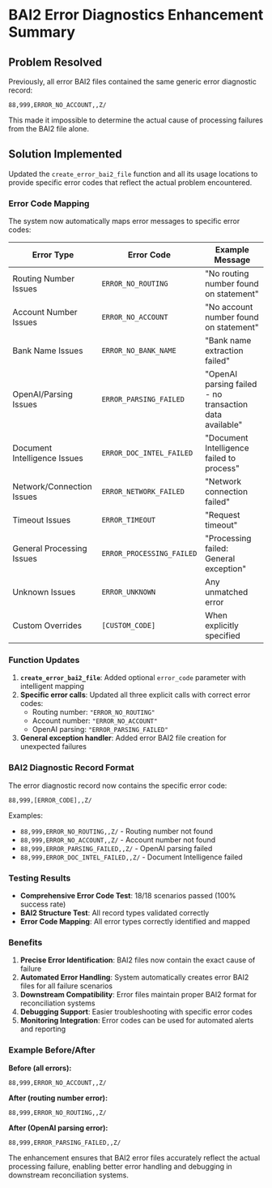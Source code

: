 # BAI2 Error Diagnostics Enhancement Summary

## Problem Resolved
Previously, all error BAI2 files contained the same generic error diagnostic record:
```
88,999,ERROR_NO_ACCOUNT,,Z/
```

This made it impossible to determine the actual cause of processing failures from the BAI2 file alone.

## Solution Implemented
Updated the `create_error_bai2_file` function and all its usage locations to provide specific error codes that reflect the actual problem encountered.

### Error Code Mapping
The system now automatically maps error messages to specific error codes:

| Error Type | Error Code | Example Message |
|------------|------------|-----------------|
| Routing Number Issues | `ERROR_NO_ROUTING` | "No routing number found on statement" |
| Account Number Issues | `ERROR_NO_ACCOUNT` | "No account number found on statement" |
| Bank Name Issues | `ERROR_NO_BANK_NAME` | "Bank name extraction failed" |
| OpenAI/Parsing Issues | `ERROR_PARSING_FAILED` | "OpenAI parsing failed - no transaction data available" |
| Document Intelligence Issues | `ERROR_DOC_INTEL_FAILED` | "Document Intelligence failed to process" |
| Network/Connection Issues | `ERROR_NETWORK_FAILED` | "Network connection failed" |
| Timeout Issues | `ERROR_TIMEOUT` | "Request timeout" |
| General Processing Issues | `ERROR_PROCESSING_FAILED` | "Processing failed: General exception" |
| Unknown Issues | `ERROR_UNKNOWN` | Any unmatched error |
| Custom Overrides | `[CUSTOM_CODE]` | When explicitly specified |

### Function Updates
1. **`create_error_bai2_file`**: Added optional `error_code` parameter with intelligent mapping
2. **Specific error calls**: Updated all three explicit calls with correct error codes:
   - Routing number: `"ERROR_NO_ROUTING"`
   - Account number: `"ERROR_NO_ACCOUNT"`  
   - OpenAI parsing: `"ERROR_PARSING_FAILED"`
3. **General exception handler**: Added error BAI2 file creation for unexpected failures

### BAI2 Diagnostic Record Format
The error diagnostic record now contains the specific error code:
```
88,999,[ERROR_CODE],,Z/
```

Examples:
- `88,999,ERROR_NO_ROUTING,,Z/` - Routing number not found
- `88,999,ERROR_NO_ACCOUNT,,Z/` - Account number not found
- `88,999,ERROR_PARSING_FAILED,,Z/` - OpenAI parsing failed
- `88,999,ERROR_DOC_INTEL_FAILED,,Z/` - Document Intelligence failed

### Testing Results
- **Comprehensive Error Code Test**: 18/18 scenarios passed (100% success rate)
- **BAI2 Structure Test**: All record types validated correctly
- **Error Code Mapping**: All error types correctly identified and mapped

### Benefits
1. **Precise Error Identification**: BAI2 files now contain the exact cause of failure
2. **Automated Error Handling**: System automatically creates error BAI2 files for all failure scenarios
3. **Downstream Compatibility**: Error files maintain proper BAI2 format for reconciliation systems
4. **Debugging Support**: Easier troubleshooting with specific error codes
5. **Monitoring Integration**: Error codes can be used for automated alerts and reporting

### Example Before/After

**Before (all errors):**
```
88,999,ERROR_NO_ACCOUNT,,Z/
```

**After (routing number error):**
```
88,999,ERROR_NO_ROUTING,,Z/
```

**After (OpenAI parsing error):**
```
88,999,ERROR_PARSING_FAILED,,Z/
```

The enhancement ensures that BAI2 error files accurately reflect the actual processing failure, enabling better error handling and debugging in downstream reconciliation systems.
